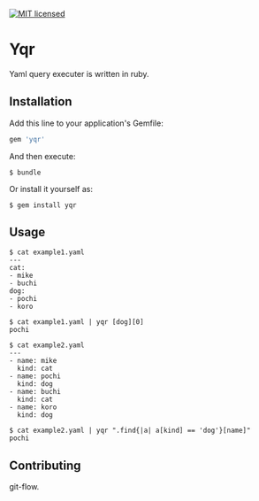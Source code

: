 [![MIT licensed](https://img.shields.io/badge/license-MIT-blue.svg)](MIT-LICENSE)

# Yqr
Yaml query executer is written in ruby.

## Installation

Add this line to your application's Gemfile:

```ruby
gem 'yqr'
```

And then execute:

    $ bundle

Or install it yourself as:

    $ gem install yqr

## Usage

```
$ cat example1.yaml
---
cat:
- mike
- buchi
dog:
- pochi
- koro

$ cat example1.yaml | yqr [dog][0]
pochi

$ cat example2.yaml
---
- name: mike
  kind: cat
- name: pochi
  kind: dog
- name: buchi
  kind: cat
- name: koro
  kind: dog

$ cat example2.yaml | yqr ".find{|a| a[kind] == 'dog'}[name]"
pochi
```

## Contributing
git-flow.

